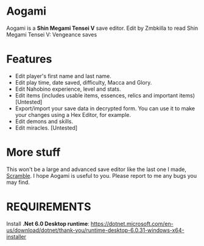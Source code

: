 # Aogami
Aogami is a **Shin Megami Tensei V** save editor. Edit by Zmbkilla to read Shin Megami Tensei V: Vengeance saves

# Features
- Edit player's first name and last name.
- Edit play time, date saved, difficulty, Macca and Glory.
- Edit Nahobino experience, level and stats.
- Edit items (includes usable items, essences, relics and important items) [Untested]
- Export/import your save data in decrypted form. You can use it to make your changes using a Hex Editor, for example.
- Edit demons and skills.
- Edit miracles. [Untested]

# More stuff
This won't be a large and advanced save editor like the last one I made, [Scramble](https://github.com/supremetakoyaki/Scramble).
I hope Aogami is useful to you. Please report to me any bugs you may find.

# REQUIREMENTS

Install **.Net 6.0 Desktop runtime**:
https://dotnet.microsoft.com/en-us/download/dotnet/thank-you/runtime-desktop-6.0.31-windows-x64-installer
